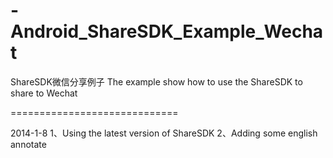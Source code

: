 -Android_ShareSDK_Example_Wechat
================================

ShareSDK微信分享例子
The example show how to use the ShareSDK to share to Wechat

=============================

2014-1-8
1、Using the latest version of ShareSDK
2、Adding some english annotate